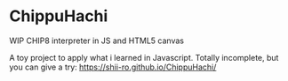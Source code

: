 # ChippuHachi
WIP CHIP8 interpreter in JS and HTML5 canvas

A toy project to apply what i learned in Javascript.
Totally incomplete, but you can give a try: https://shii-ro.github.io/ChippuHachi/
